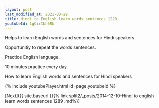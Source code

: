 ```yaml
---
layout: post
last_modified_at: 2021-03-29
title: Hindi to English learn words sentences 1220 
youtubeId: 1gCirIbh6Rk
---
```

 
 
Helps to learn English words and sentences for Hindi speakers.

Opportunitiy to repeat the words sentences. 

Practice English language. 
 
10 minutes practice every day. 
 
How to learn English words and sentences for Hindi speakers 
 
{% include youtubePlayer.html id=page.youtubeId %}
 
 
[Next]({{ site.baseurl }}{% link  split2/_posts/2014-12-10-Hindi to english learn words sentences 1289 .md%})
 
